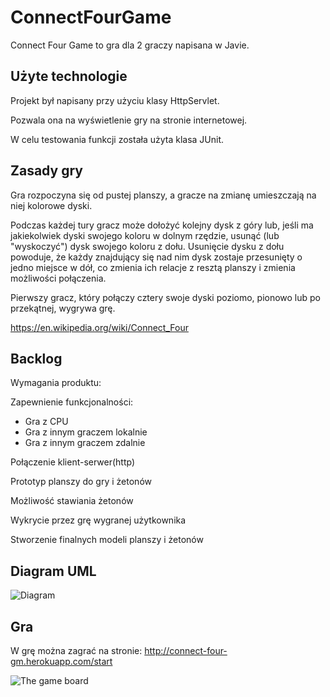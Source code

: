 # ConnectFourGame

Connect Four Game to gra dla 2 graczy napisana w Javie.

## Użyte technologie

Projekt był napisany przy użyciu klasy HttpServlet.

Pozwala ona na wyświetlenie gry na stronie internetowej.


W celu testowania funkcji została użyta klasa JUnit.

## Zasady gry
Gra rozpoczyna się od pustej planszy, a gracze na zmianę umieszczają na niej kolorowe dyski. 

Podczas każdej tury gracz może dołożyć kolejny dysk z góry lub, jeśli ma jakiekolwiek dyski swojego koloru w dolnym rzędzie, 
usunąć (lub "wyskoczyć") dysk swojego koloru z dołu. Usunięcie dysku z dołu powoduje, 
że każdy znajdujący się nad nim dysk zostaje przesunięty o jedno miejsce w dół, 
co zmienia ich relacje z resztą planszy i zmienia możliwości połączenia. 

Pierwszy gracz, który połączy cztery swoje dyski poziomo, pionowo lub po przekątnej, wygrywa grę.


https://en.wikipedia.org/wiki/Connect_Four

## Backlog
Wymagania produktu:

Zapewnienie funkcjonalności:
  - Gra z CPU
  - Gra z innym graczem lokalnie
  - Gra z innym graczem zdalnie


Połączenie klient-serwer(http)

Prototyp planszy do gry i żetonów

Możliwość stawiania żetonów

Wykrycie przez grę wygranej użytkownika

Stworzenie finalnych modeli planszy i żetonów

## Diagram UML
![Diagram](https://user-images.githubusercontent.com/71210407/171406590-cbb3d5aa-a434-47bf-b40d-48dae31d3dc6.jpg)

## Gra

W grę można zagrać na stronie:
http://connect-four-gm.herokuapp.com/start

![The game board](https://user-images.githubusercontent.com/71210407/170267969-dfea623e-3586-4e40-8267-f9dcfa3d2280.PNG)


